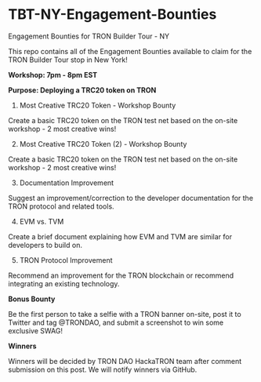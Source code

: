 # TBT-NY-Engagement-Bounties
Engagement Bounties for TRON Builder Tour - NY

This repo contains all of the Engagement Bounties available to claim for the TRON Builder Tour stop in New York!

**Workshop: 7pm - 8pm EST**

**Purpose: Deploying a TRC20 token on TRON**

1. Most Creative TRC20 Token - Workshop Bounty

Create a basic TRC20 token on the TRON test net based on the on-site workshop - 2 most creative wins!

2. Most Creative TRC20 Token (2) - Workshop Bounty

Create a basic TRC20 token on the TRON test net based on the on-site workshop - 2 most creative wins!

3. Documentation Improvement

Suggest an improvement/correction to the developer documentation for the TRON protocol and related tools.

4. EVM vs. TVM

Create a brief document explaining how EVM and TVM are similar for developers to build on.

5. TRON Protocol Improvement

Recommend an improvement for the TRON blockchain or recommend integrating an existing technology.

**Bonus Bounty**

Be the first person to take a selfie with a TRON banner on-site, post it to Twitter and tag @TRONDAO, and submit a screenshot to win some exclusive SWAG!

**Winners**

Winners will be decided by TRON DAO HackaTRON team after comment submission on this post. We will notify winners via GitHub.
